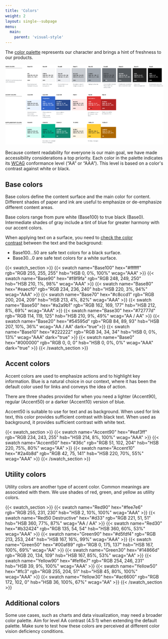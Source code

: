 ```yaml
---
title: 'Colors'
weight: 2
layout: single--subpage
menu:
  main:
    parent: 'visual-style'
---
```


The [color palette](https://phabricator.wikimedia.org/M82) represents our character and brings a hint of freshness to our products.

![color palette](Color-palette-2017-01-15-simplified.png)

Because content readability for everyone is our main goal, we have made accessibility considerations a top priority. Each color in the palette indicates its [WCAG](https://www.w3.org/WAI/intro/wcag "Web Content Accessibility Guidelines 2.0") conformance level (“AA” or “AAA”). This level is based on a color's contrast against white or black.

## Base colors

Base colors define the content surface and the main color for content. Different shades of paper and ink are useful to emphasize or de-emphasize different content areas.

Base colors range from pure white (Base100) to true black (Base0). Intermediate shades of gray include a tint of blue for greater harmony with our accent colors.

When applying text on a surface, you need to [check the color contrast](http://webaim.org/resources/contrastchecker/) between the text and the background: 

-   Base100...50 are safe text colors for a black surface.
-   Base30...0 are safe text colors for a white surface.

{{< swatch_section >}}
  {{< swatch name="Base100" hex="#ffffff" rgb="RGB 255, 255, 255" hsb="HSB 0, 0%, 100%" wcag="AAA" >}}
  {{< swatch name="Base90"  hex="#f8f9fa" rgb="RGB 248, 249, 250" hsb="HSB 210, 1%, 98%" wcag="AAA" >}}
  {{< swatch name="Base80"  hex="#eaecf0" rgb="RGB 234, 236, 240" hsb="HSB 220, 3%, 94%" wcag="AAA" >}}
  {{< swatch name="Base70"  hex="#c8ccd1" rgb="RGB 200, 204, 209" hsb="HSB 213, 4%, 82%" wcag="AAA" >}}
  {{< swatch name="Base50"  hex="#a2a9b1" rgb="RGB 162, 169, 177" hsb="HSB 212, 8%, 69%" wcag="AAA" >}}
  {{< swatch name="Base30"  hex="#72777d" rgb="RGB 114, 119, 125" hsb="HSB 210, 9%, 49%" wcag="AA / AA" >}}
  {{< swatch name="Base20"  hex="#54595d" rgb="RGB 84, 89, 93"    hsb="HSB 207, 10%, 36%"  wcag="AA / AA" dark="true">}}
  {{< swatch name="Base10"  hex="#222222" rgb="RGB 34, 34, 34"    hsb="HSB 0, 0%, 13%"  wcag="AAA" dark="true" >}}
  {{< swatch name="Base0"   hex="#000000" rgb="RGB 0, 0, 0"       hsb="HSB 0, 0%, 0%" wcag="AAA" dark="true" >}}
{{< /swatch_section >}}

## Accent colors

Accent colors are used to emphasize actions and to highlight key information. Blue is a natural choice in our context, where it has been the default color used for links and conveys the idea of action.

There are three shades provided for when you need a lighter (Accent90), regular (Accent50) or a darker (Accent10) version of blue.

Accent50 is suitable to use for text and as background. When used for link text, this color provides sufficient contrast with black text. When used as background, it provides sufficient contrast with white text.

{{< swatch_section >}}
  {{< swatch name="Accent90" hex="#eaf3ff" rgb="RGB 234, 243, 255" hsb="HSB 214, 8%, 100%" wcag="AAA" >}}
  {{< swatch name="Accent50"  hex="#36c" rgb="RGB 51, 102, 204" hsb="HSB 220, 75%, 80%" wcag="AA" >}}
  {{< swatch name="Accent10"  hex="#2a4b8d" rgb="RGB 42, 75, 141" hsb="HSB 220, 70%, 55%" wcag="AAA" >}}
{{< /swatch_section >}}

## Utility colors

Utility colors are another type of accent color. Common meanings are associated with them.
We use shades of red, green, and yellow as utility colors.

{{< swatch_section >}}
  {{< swatch name="Red90" hex="#fee7e6" rgb="RGB 255, 231, 230" hsb="HSB 2, 10%, 100%" wcag="AAA" >}}
  {{< swatch name="Red50 Destructive"  hex="#d33" rgb="RGB 221, 51, 51" hsb="HSB 360, 77%, 87%" wcag="AA / AA" >}}
  {{< swatch name="Red30"  hex="#b32424" rgb="RGB 135, 54, 54" hsb="HSB 360, 60%, 53%" wcag="AAA" >}}
  {{< swatch name="Green90"  hex="#d5fdf4" rgb="RGB 213, 253, 244" hsb="HSB 167, 16%, 99%" wcag="AAA" >}}
  {{< swatch name="Green50"  hex="#00af89" rgb="RGB 0, 175, 137" hsb="HSB 167, 100%, 69%" wcag="AA" >}}
  {{< swatch name="Green30"  hex="#14866d" rgb="RGB 20, 134, 109" hsb="HSB 167, 85%, 53%" wcag="AA" >}}
  {{< swatch name="Yellow90"  hex="#fef6e7" rgb="RGB 254, 246, 231" hsb="HSB 39, 9%, 100%" wcag="AAA" >}}
  {{< swatch name="Yellow50"  hex="#fc3" rgb="RGB 255, 204, 51" hsb="HSB 45, 80%, 100%" wcag="AAA" >}}
  {{< swatch name="Yellow30"  hex="#ac6600" rgb="RGB 172, 102, 0" hsb="HSB 36, 100%, 67%" wcag="AA" >}}
{{< /swatch_section >}}

## Additional colors

Some use cases, such as charts and data visualization, may need a broader color palette. Aim for level AA contrast (4.5:1) when extending the default palette. Make sure to test how these colors are perceived at different color vision deficiency conditions.
